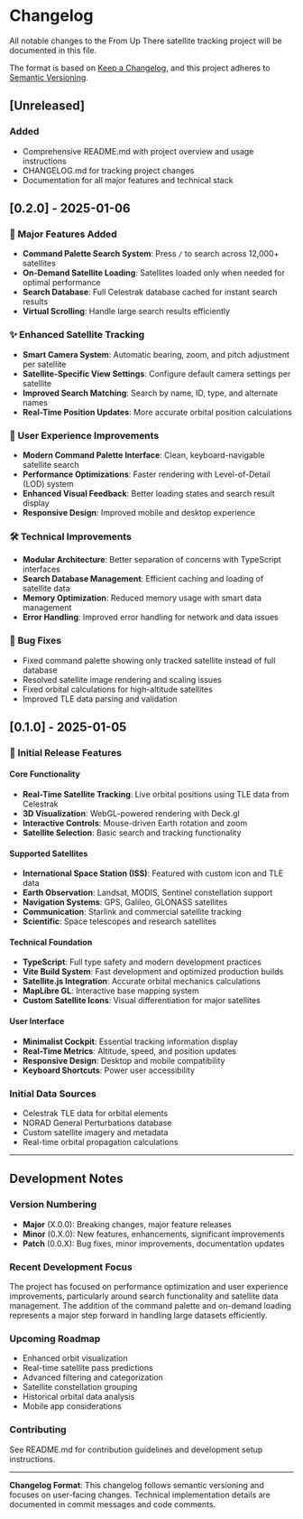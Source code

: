 # Changelog

All notable changes to the From Up There satellite tracking project will be documented in this file.

The format is based on [Keep a Changelog](https://keepachangelog.com/en/1.0.0/),
and this project adheres to [Semantic Versioning](https://semver.org/spec/v2.0.0.html).

## [Unreleased]

### Added
- Comprehensive README.md with project overview and usage instructions
- CHANGELOG.md for tracking project changes
- Documentation for all major features and technical stack

## [0.2.0] - 2025-01-06

### 🚀 Major Features Added
- **Command Palette Search System**: Press `/` to search across 12,000+ satellites
- **On-Demand Satellite Loading**: Satellites loaded only when needed for optimal performance
- **Search Database**: Full Celestrak database cached for instant search results
- **Virtual Scrolling**: Handle large search results efficiently

### ✨ Enhanced Satellite Tracking
- **Smart Camera System**: Automatic bearing, zoom, and pitch adjustment per satellite
- **Satellite-Specific View Settings**: Configure default camera settings per satellite
- **Improved Search Matching**: Search by name, ID, type, and alternate names
- **Real-Time Position Updates**: More accurate orbital position calculations

### 🎨 User Experience Improvements
- **Modern Command Palette Interface**: Clean, keyboard-navigable satellite search
- **Performance Optimizations**: Faster rendering with Level-of-Detail (LOD) system
- **Enhanced Visual Feedback**: Better loading states and search result display
- **Responsive Design**: Improved mobile and desktop experience

### 🛠️ Technical Improvements
- **Modular Architecture**: Better separation of concerns with TypeScript interfaces
- **Search Database Management**: Efficient caching and loading of satellite data
- **Memory Optimization**: Reduced memory usage with smart data management
- **Error Handling**: Improved error handling for network and data issues

### 🐛 Bug Fixes
- Fixed command palette showing only tracked satellite instead of full database
- Resolved satellite image rendering and scaling issues
- Fixed orbital calculations for high-altitude satellites
- Improved TLE data parsing and validation

## [0.1.0] - 2025-01-05

### 🎉 Initial Release Features

#### Core Functionality
- **Real-Time Satellite Tracking**: Live orbital positions using TLE data from Celestrak
- **3D Visualization**: WebGL-powered rendering with Deck.gl
- **Interactive Controls**: Mouse-driven Earth rotation and zoom
- **Satellite Selection**: Basic search and tracking functionality

#### Supported Satellites
- **International Space Station (ISS)**: Featured with custom icon and TLE data
- **Earth Observation**: Landsat, MODIS, Sentinel constellation support
- **Navigation Systems**: GPS, Galileo, GLONASS satellites
- **Communication**: Starlink and commercial satellite tracking
- **Scientific**: Space telescopes and research satellites

#### Technical Foundation
- **TypeScript**: Full type safety and modern development practices
- **Vite Build System**: Fast development and optimized production builds
- **Satellite.js Integration**: Accurate orbital mechanics calculations
- **MapLibre GL**: Interactive base mapping system
- **Custom Satellite Icons**: Visual differentiation for major satellites

#### User Interface
- **Minimalist Cockpit**: Essential tracking information display
- **Real-Time Metrics**: Altitude, speed, and position updates
- **Responsive Design**: Desktop and mobile compatibility
- **Keyboard Shortcuts**: Power user accessibility

### Initial Data Sources
- Celestrak TLE data for orbital elements
- NORAD General Perturbations database
- Custom satellite imagery and metadata
- Real-time orbital propagation calculations

---

## Development Notes

### Version Numbering
- **Major** (X.0.0): Breaking changes, major feature releases
- **Minor** (0.X.0): New features, enhancements, significant improvements
- **Patch** (0.0.X): Bug fixes, minor improvements, documentation updates

### Recent Development Focus
The project has focused on performance optimization and user experience improvements, particularly around search functionality and satellite data management. The addition of the command palette and on-demand loading represents a major step forward in handling large datasets efficiently.

### Upcoming Roadmap
- Enhanced orbit visualization
- Real-time satellite pass predictions
- Advanced filtering and categorization
- Satellite constellation grouping
- Historical orbital data analysis
- Mobile app considerations

### Contributing
See README.md for contribution guidelines and development setup instructions.

---

**Changelog Format**: This changelog follows semantic versioning and focuses on user-facing changes. Technical implementation details are documented in commit messages and code comments.